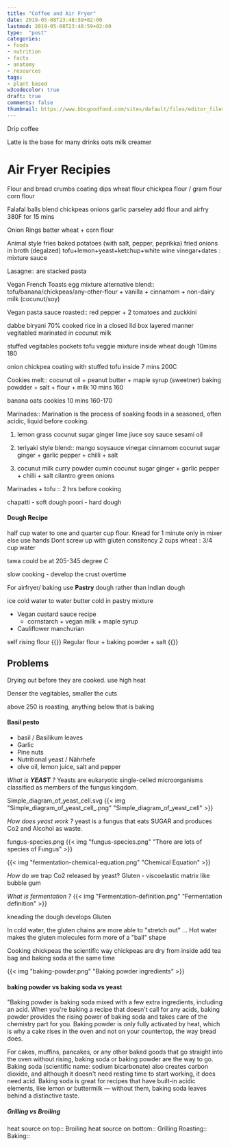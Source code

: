 ```yaml
---
title: "Coffee and Air Fryer"
date: 2019-05-08T23:48:59+02:00
lastmod: 2019-05-08T23:48:59+02:00
type:  "post"
categories:
- foods
- nutrition
- facts
- anatomy
- resources
tags:
- plant based
w3codecolor: true
draft: true
comments: false
thumbnail: https://www.bbcgoodfood.com/sites/default/files/editor_files/2017/11/plant-based-diet-guide-main-image-700-350.jpg
---
```



Drip coffee

Latte is the base for many drinks
    oats milk creamer

# Air Fryer Recipies

Flour and bread crumbs coating dips
    wheat flour
    chickpea flour / gram flour
    corn flour

Falafal balls
    blend
        chickpeas
        onions
        garlic
        parseley
    add flour and
    airfry 380F for 15 mins

Onion Rings
    batter
        wheat + corn flour

Animal style fries
    baked potatoes (with salt, pepper, peprikka)
    fried onions in broth (degalzed)
    tofu+lemon+yeast+ketchup+white wine vinegar+dates : mixture sauce


Lasagne::
    are stacked pasta


Vegan French Toasts
    egg mixture alternative
        blend:: tofu/banana/chickpeas/any-other-flour + vanilla + cinnamom + non-dairy milk (cocunut/soy)

Vegan pasta sauce
    roasted:: red pepper + 2 tomatoes and zuckkini

dabbe biryani
    70% cooked rice
    in a closed lid box layered manner
    vegitabled marinated in cocunut milk

stuffed vegitables pockets
    tofu veggie mixture
    inside wheat dough
    10mins 180

onion chickpea coating with stuffed tofu inside
    7 mins 200C

Cookies
    melt:: cocunut oil + peanut butter + maple syrup (sweetner)
    baking powdder + salt + flour + milk
    10 mins 160

banana oats cookies
    10 mins 160-170

Marinades::
    Marination is the process of soaking foods in a seasoned, often acidic, liquid before cooking.

1. lemon grass
    cocunut sugar
    ginger
    lime jiuce
    soy sauce
    sesami oil

2. teriyaki style
    blend::
        mango
        soysauce
        vinegar
        cinnamom
        cocunut sugar
    ginger + garlic
    pepper + chilli + salt

3. cocunut milk
    curry powder
    cumin
    cocunut sugar
    ginger + garlic
    pepper + chilli + salt
    cilantro
    green onions

Marinades + tofu :: 2 hrs before cooking

chapatti - soft dough
poori - hard dough

#### Dough Recipe

half cup water to one and quarter cup flour.
Knead for 1 minute only in mixer
else use hands
Dont screw up with gluten consitency
2 cups wheat : 3/4 cup water

tawa could be at 205-345 degree C

slow cooking - develop the crust overtime

For airfryer/ baking use **Pastry** dough rather than Indian dough

ice cold water to water butter cold in pastry mixture

* Vegan custard sauce recipe
  * cornstarch + vegan milk + maple syrup
* Cauliflower manchurian

self rising flour
  {{<def>}}
    Regular flour + baking powder + salt
  {{<def>}}


## Problems

Drying out before they are cooked.
    use high heat

Denser the vegitables, smaller the cuts

above 250 is roasting, anything below that is baking

#### Basil pesto

* basil / Basilikum leaves
* Garlic
* Pine nuts
* Nutritional yeast / Nährhefe
* olve oil, lemon juice, salt and pepper


*What is **YEAST** ?*
Yeasts are eukaryotic single-celled microorganisms classified as members of the fungus kingdom.

Simple_diagram_of_yeast_cell.svg
{{< img "Simple_diagram_of_yeast_cell_.png" "Simple_diagram_of_yeast_cell" >}}

*How does yeast work ?*
yeast is a fungus that eats SUGAR and produces Co2 and Alcohol as waste.

fungus-species.png
{{< img "fungus-species.png" "There are lots of species of Fungus" >}}

{{< img "fermentation-chemical-equation.png" "Chemical Equation" >}}

*How* do we trap Co2 released by yeast?
Gluten - viscoelastic matrix
like bubble gum

*What is fermentation ?*
{{< img "Fermentation-definition.png" "Fermentation definition" >}}

kneading the dough develops Gluten

In cold water, the gluten chains are more able to "stretch out" ... Hot water makes the gluten molecules form more of a "ball" shape

Cooking chickpeas the scientific way
    chickpeas are dry from inside
    add tea bag and baking soda at the same time

{{< img "baking-powder.png" "Baking powder ingredients" >}}

#### baking powder vs baking soda vs yeast
"Baking powder is baking soda mixed with a few extra ingredients, including an acid. When you're baking a recipe that doesn't call for any acids, baking powder provides the rising power of baking soda and takes care of the chemistry part for you. Baking powder is only fully activated by heat, which is why a cake rises in the oven and not on your countertop, the way bread does.

For cakes, muffins, pancakes, or any other baked goods that go straight into the oven without rising, baking soda or baking powder are the way to go. Baking soda (scientific name: sodium bicarbonate) also creates carbon dioxide, and although it doesn't need resting time to start working, it does need acid. Baking soda is great for recipes that have built-in acidic elements, like lemon or buttermilk — without them, baking soda leaves behind a distinctive taste.


##### Grilling vs Broiling
heat source on top:: Broiling
heat source on bottom:: Grilling
Roasting::
Baking::

